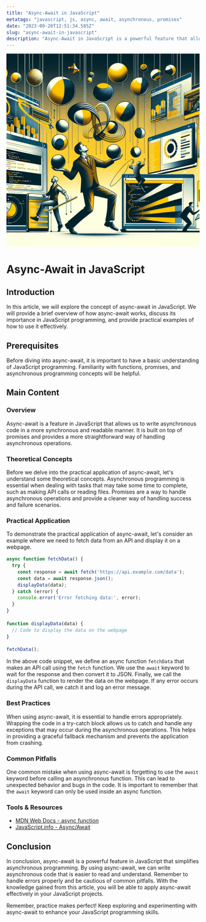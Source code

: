 ```yaml
---
title: "Async-Await in JavaScript"
metatags: "javascript, js, async, await, asynchronous, promises"
date: "2023-09-20T12:51:34.585Z"
slug: "async-await-in-javascript"
description: "Async-Await in JavaScript is a powerful feature that allows developers to write asynchronous code in a more synchronous and readable manner. It simplifies the process of handling promises and makes working with asynchronous operations a breeze. 🚀"
---
```

![Article image](./image.png)
# Async-Await in JavaScript

## Introduction
In this article, we will explore the concept of async-await in JavaScript. We will provide a brief overview of how async-await works, discuss its importance in JavaScript programming, and provide practical examples of how to use it effectively.

## Prerequisites
Before diving into async-await, it is important to have a basic understanding of JavaScript programming. Familiarity with functions, promises, and asynchronous programming concepts will be helpful.

## Main Content

### Overview
Async-await is a feature in JavaScript that allows us to write asynchronous code in a more synchronous and readable manner. It is built on top of promises and provides a more straightforward way of handling asynchronous operations.

### Theoretical Concepts
Before we delve into the practical application of async-await, let's understand some theoretical concepts. Asynchronous programming is essential when dealing with tasks that may take some time to complete, such as making API calls or reading files. Promises are a way to handle asynchronous operations and provide a cleaner way of handling success and failure scenarios.

### Practical Application
To demonstrate the practical application of async-await, let's consider an example where we need to fetch data from an API and display it on a webpage. 

```javascript
async function fetchData() {
  try {
    const response = await fetch('https://api.example.com/data');
    const data = await response.json();
    displayData(data);
  } catch (error) {
    console.error('Error fetching data:', error);
  }
}

function displayData(data) {
  // Code to display the data on the webpage
}

fetchData();
```

In the above code snippet, we define an async function `fetchData` that makes an API call using the `fetch` function. We use the `await` keyword to wait for the response and then convert it to JSON. Finally, we call the `displayData` function to render the data on the webpage. If any error occurs during the API call, we catch it and log an error message.

### Best Practices
When using async-await, it is essential to handle errors appropriately. Wrapping the code in a try-catch block allows us to catch and handle any exceptions that may occur during the asynchronous operations. This helps in providing a graceful fallback mechanism and prevents the application from crashing.

### Common Pitfalls
One common mistake when using async-await is forgetting to use the `await` keyword before calling an asynchronous function. This can lead to unexpected behavior and bugs in the code. It is important to remember that the `await` keyword can only be used inside an async function.

### Tools & Resources
- [MDN Web Docs - async function](https://developer.mozilla.org/en-US/docs/Web/JavaScript/Reference/Statements/async_function)
- [JavaScript.info - Async/Await](https://javascript.info/async-await)

## Conclusion
In conclusion, async-await is a powerful feature in JavaScript that simplifies asynchronous programming. By using async-await, we can write asynchronous code that is easier to read and understand. Remember to handle errors properly and be cautious of common pitfalls. With the knowledge gained from this article, you will be able to apply async-await effectively in your JavaScript projects.

Remember, practice makes perfect! Keep exploring and experimenting with async-await to enhance your JavaScript programming skills.
